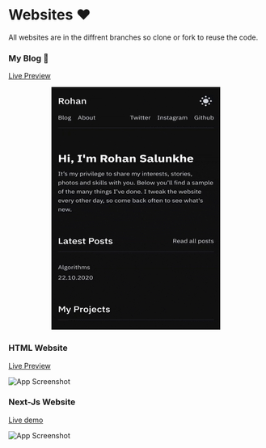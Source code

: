 
# Websites ❤

All websites are in the diffrent branches so clone or fork to reuse the code.


### My Blog 🤞
[Live Preview](https://rohan.ml)
<p align="center">
  <img src="portfolio.gif"/>
</p>

### HTML Website
[Live Preview](https://rohan.gq)

![App Screenshot](https://i.ibb.co/yf04GFz/html.png)

### Next-Js Website
[Live demo](https://nextjs.rohan.gq)
  
![App Screenshot](https://i.ibb.co/mqdCLR5/nextjs.png) 
